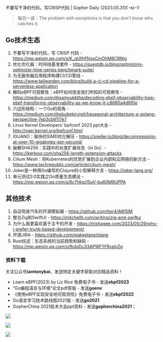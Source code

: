 不要写干净的代码，写CRISP代码 | Gopher Daily (2023.05.31)ʕ◔ϖ◔ʔ

>每日一谚：The problem with exceptions is that you don't know who catches it.

## Go技术生态

1. 不要写干净的代码，写 CRISP 代码 - https://mp.weixin.qq.com/s/K_qUfHf5jgsCmOhM6CRNlg
2. 优化优化器：时间线基准套件 - https://questdb.io/blog/optimizing-optimizer-time-series-benchmark-suite/
3. 为无服务器应用程序构建CI/CD管线 - https://www.tailwarden.com/blog/build-a-ci-cd-pipeline-for-a-serverless-application
4. 解码eBPF可观察性：eBPF如何改变我们所知的可观察性 - https://medium.com/@samyukktha/decoding-ebpf-observability-how-ebpf-transforms-observability-as-we-know-it-c8680a4d6f0e
5. 六边形结构：一个Go的视角 - https://medium.com/@ebubekiryigit/hexagonal-architecture-a-golang-perspective-7eb3cb6117e7
6. Linux Kernel Developers' bpfconf 2023 ppt大全 - http://vger.kernel.org/bpfconf.html
7. IGUANO：极快的SIMD优化解压 - https://sneller.io/blog/decompressing-at-over-10-gigabytes-per-second/
8. 破解SHA256：实践中的长度扩展攻击（in Go）- https://kerkour.com/sha256-length-extension-attacks
9. Cilium Mesh：将Kubernetes的优势扩展到企业内部和云网络的新方法 - https://www.techrepublic.com/article/cilium-mesh/
10. Joker是一种用Go编写的Clojure的小型解释方言 - https://joker-lang.org/
11. 单元测试3.0实践之Go质量生态建设 - https://mp.weixin.qq.com/s/6c7t4qs15uV-bu60M9UPPA

## 其他技术

1. 自动驾驶汽车的开源模拟器 - https://github.com/tier4/AWSIM
2. 整合Zig和SwiftUI - https://mitchellh.com/writing/zig-and-swiftui
3. 为什么我更喜欢基于主干的开发 - https://trishagee.com/2023/05/29/why-i-prefer-trunk-based-development/
4. 开源JIRA - https://github.com/makeplane/plane
5. Rust综述：生态系统的当前趋势和缺陷 - https://mp.weixin.qq.com/s/ftoIoDu33APWF1YRxslnZg

### 资料下载

关注公众号**iamtonybai**，发送特定关键字获取对应精品资料！

* Learn eBPF(2023) by Liz Rice 免费电子书 - 发送**ebpf2023**
* “Go编程语言与环境”论文pdf原版 - 发送**goenv**
* 《使用eBPF实现安全地可观测性》免费电子书 - 发送**ebpf2022**
* Go语言学习技术路线图2021版 - 发送**go2021**
* GopherChina 2021技术大会ppt资料 - 发送**gopherchina2021**；

![](https://mmbiz.qpic.cn/mmbiz_png/cH6WzfQ94mb54jsFJZ3Knmz8obUsf3PBShthmdSw5E01TcYmUReGkj0BWpxHak1HlnlzHvLmKax53YSGr7aNlA/0?wx_fmt=png)

![](https://mmbiz.qpic.cn/mmbiz_png/cH6WzfQ94mZsOgPXTXZgWiaE03ib9r9WFJXC6xJCA5Y6VSesOZqlGxYfODibvR7UPGxiaM7SZZNQZkRtggPXEfBdwQ/0?wx_fmt=png)

![](https://mmbiz.qpic.cn/mmbiz_png/cH6WzfQ94mb54jsFJZ3Knmz8obUsf3PBrSoqeMvoWCticN2cpU64fJ0FYQdXJhP7ia7WRh8628uOAsQYeE2NibRRw/0?wx_fmt=png)

